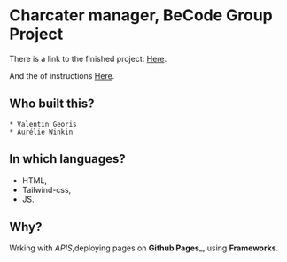 # Charcater manager, BeCode Group Project
  
  There is a link to the finished project:
  [Here](https://becodeorg.github.io/hamilton-7-character-manager-commetuveux/ "Link to the finished project").
  
  And the of instructions
  [Here](https://github.com/becodeorg/LIE-Hamilton-7/tree/main/01-main-course/02-the-hills/02-character-manager/ "Link to the instructions").
  
  
  
 ## Who built this? 
    * Valentin Georis
    * Aurélie Winkin
    
## In which languages?
   * HTML, 
   * Tailwind-css, 
   * JS.
   
## Why?
  Wrking with _APIS_,deploying pages on __Github Pages___, using __Frameworks__.
   
